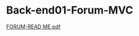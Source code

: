 # Back-end01-Forum-MVC
[FORUM-READ ME.pdf](https://github.com/Rashad-mohammed/back-end01-Forum-MVC/files/15327961/FORUM-READ.ME.pdf)
